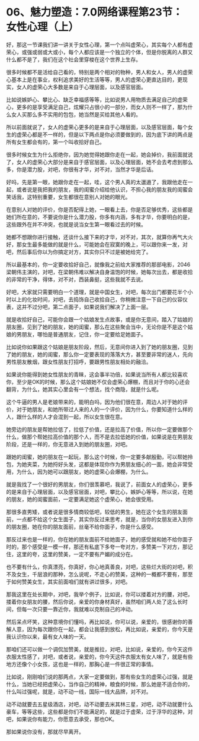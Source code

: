 # 06、魅力塑造：7.0网络课程第23节：女性心理（上）

好，那这一节课我们讲一讲关于女性心理，第一个点叫虚荣心，其实每个人都有虚荣心，或强或弱或大或小，每个人都应该是一个独立的个体，但是你脱离的人群又什么都不是了，我们在这个社会里穿梭在这个世界上生存。

很多时候都不是活给自己看的，特别是两个相对的物种，男人和女人，男人的虚荣心基本上是在事业，权利追求美好的生活等等，男人的虚荣心更直达目的，更现实，女人的虚荣心大多数是来自于心理层面，以及感官层面。

比如说嫉妒心、攀比心、缺乏幸福感等等，比如说男人用物质去满足自己的虚荣心，更多的是享受满足自己，炫耀只占很小的一部分，而女人则不一样了，那为什么女人买那么多不实用的包包，她当然是买给其他人看的。

所以前面就说了，女人的虚荣心更多的是来自于心理层面，以及感官层面，每个女生的虚荣心都是不一样的，但是以下两点是你必须要做到的，因为底下讲的两点是所有女生都会有的，第一个叫收拾好自己。

很多时候女生为什么拒绝你，因为她觉得她跟你走在一起，她会掉价，我前面就说了，女人的虚荣心大部分是来自于感官层面，以及心理层面，她不会去考虑到那么多，你是潜力股，对吧，你很有才华，对不对，当然才华是后话。

好吗，先是第一眼，她跟你走在一起，哇，这个男人真的太邋遢了，我跟他走在一起，或者说是我把我的朋友，我的闺蜜介绍给他认识，不担心我的朋友我的闺蜜会笑话我，这特别重要，女生都很在意别人对她的眼光。

在意别人对她的评价，你是否配得上她，一眼看上去，你是否足够优秀，这些都是她们所在意的，不要说你是什么潜力股，你多有内涵，多有才华，你要明白的是，这些跟外在并不冲突，也就是说当女生第一眼看过去的时候。

她都不想跟你进行接触，还谈什么接下来的才华，对不对，其次，就算你再气大火好，那女生最多能做的就是什么，可能她会在寂寞的晚上，可以跟你来一发，对吧，然后事后你以为你搞定对方，其实你只不过是被她给完了。

所以最基本的，你一定要收拾好自己，就像我之前给大家推荐的那部电影，2046梁朝伟主演的，对吧，在梁朝伟难以解决自身温饱的时候，她每次出去，都是收拾的非常的干净，得体，对不对，西装鼻挺，这些我就不去说。

好吧，大家就只需要明白一个道理，就是中国女生，对吧，每次出门都要花半个小时以上的化妆时间，对吧，去捣饰自己收拾自己，你稍微注意一下自己的仪容仪表，这并不过分吧，第二点面子，如果说我们解决了上面一层。

就是收拾好自己，可能你会跟一个姑娘发生点故事，或是你无意间，踏入了姑娘的朋友圈，见到了她的朋友，她的闺蜜，那么在这些聚会当中，无论你是不是这个姑娘的男朋友，哪怕是普通朋友，记住，你一定要给足她面子。

比如说你如果跟这个姑娘是朋友阶段，然后，无意间你进入到了她的朋友圈，见到了她的朋友，她的闺蜜，那么你一定要表现的落落大方，甚至要非常的迷人，先向男性朋友散烟，跟女性朋友打招呼，要跟男性朋友相处的融洽。

如果说你能得到她女性朋友的青睐，这会事半功倍，如果说当所有人都比较喜欢你，至少是OK的时候，那么这个姑娘她不仅会虚荣心爆棚，而且对于你的心还会翻背，为什么，她其实心里会有一个想法，找个商隐，就是什么呢。

这个牛逼的男人是老娘带来的，能明白吗，因为他们很在意，周边人对于她的评价，对于她朋友，和她所带过人来的人的一个评价，因为什么，你要知道什么样的人，跟什么样的人才会混到一起，所以女生很在意。

她旁边的朋友是帮她拉低了，拉低了价值，还是拉高了价值，所以你一定要做那个什么，做那个帮她拉高价值的那个人，而不是去拉低她的价值，如果说是在男朋友阶段，还是一样的，你无意进入到她的朋友圈，对吧。

跟她的闺蜜，她的朋友在一起玩，那么这个时候，你一定要多献殷勤，可以帮她拎包，为她夹菜，为她捋好头发，这都是体现你作为男朋友细心的一面，她会非常受用，为什么，因为她可以跟朋友，她的虚荣心会爆棚，为什么。

就是我找了一个很好的男朋友，你们很羡慕吧，我说了，前面女人的虚荣心，更多的是来自于心理层面，以及感官层面，对吧，攀比心，嫉妒心等等，所以说，在她的朋友，她的闺蜜面前，一定要满足她这个虚荣心，她会很受用。

那很多直男矮，或者说是很多情商较低吧，较低的男生，她在这个女生的朋友面前，一点都不给这个女生面子，其实你反过来思考，就是，当你的女朋友进入到你的朋友圈，她在你的朋友面前，丝毫不给你面子，你是什么感受。

那反过来也是一样的，你在她的朋友面前不给她面子，她的感受就和她不给你面子时的，那个感受是一模一样，那还有私底下多夸一夸对方，多赞美一下对方，那记住，这里的夸，这里的赞美，一定不要有产媚的成分在。

也不要有什么，你真漂亮，你真好，你心地真善良，对吧，这些烂大街的对吧，积不及女生，千层浪的那种，怎么说呢，不走心的赞美，这种的一概都不要有，那至于如何赞美女生，其实前面咱们就有讲过很多，对吧。

那我这里在处长期中，对吧，我举个例子，比如说，你可以搂着对方的腰，对吧，搂着你女朋友的腰，然后你说，亲爱的你身材真好，虽然咱们两人处了这么长时间，但每一次只要一靠近你，我就难以克制自己的冲动。

然后呆点坏笑，这种意境你们懂吗，再比如说，你可以说，亲爱的，很感谢你的善解人意，因为每次跟你在一起，都会让我感到放松，再比如说，亲爱的，你今天是我认识你以来，最有女人味的一天。

那咱们还可以做一个调侃加赞美，就是推拉，对吧，比如说，亲爱的，你今天这件衣服太性感了，对吧，或者说，亲爱的，你今天这件衣服太有女人味了，就是有些地方还像个小女孩，这也是一样的，那胸心是一件很正常的事情。

比如说，刚刚咱们说的那两点，大家一定要做到，那有些女生的虚荣心过强，就是什么，当她已经把虚荣心，当作自己的精神，粮食的时候，那么她是不适合你的，什么叫过强呢，就是，动不动一线，国际一线大品牌，对不对。

动不动就要去五星级酒店，对吧，动不动要去米其林三星，对吧，动不动就要什么豪车，等等这些，这些都是你们不能满足的，就是过于虚荣，过于浮华的这种，对吧，如果说你有能力，你愿意去承受，那也OK。

那如果说你没有，那就尽早离开。